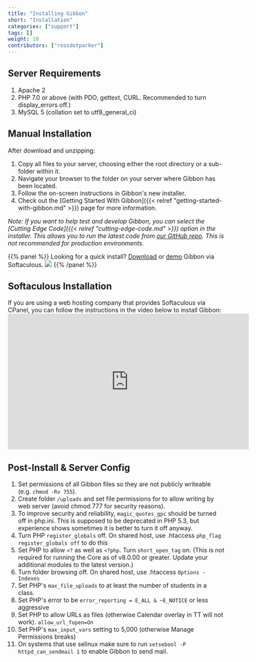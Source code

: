 ```yaml
---
title: "Installing Gibbon"
short: "Installation"
categories: ["support"]
tags: []
weight: 10
contributors: ["rossdotparker"]
---
```


## Server Requirements

1.  Apache 2
2.  PHP 7.0 or above (with PDO, gettext, CURL. Recommended to turn display_errors off.)
3.  MySQL 5 (collation set to utf8_general_ci)


## Manual Installation

After download and unzipping:

1.  Copy all files to your server, choosing either the root directory or a sub-folder within it.
2.  Navigate your browser to the folder on your server where Gibbon has been located.
3.  Follow the on-screen instructions in Gibbon's new installer.
4.  Check out the [Getting Started With Gibbon]({{< relref "getting-started-with-gibbon.md" >}}) page for more information.

_Note: If you want to help test and develop Gibbon, you can select the [Cutting Edge Code]({{< relref "cutting-edge-code.md" >}}) option in the installer. This allows you to run the latest code from [our GitHub repo](https://github.com/GibbonEdu/core). This is not recommended for production environments._

{{% panel %}}
Looking for a quick install? [Download](https://www.softaculous.com/apps/educational/Gibbon) or [demo](https://www.softaculous.com/demos/Gibbon) Gibbon via Softaculous. [![](/wp/2014/11/softaculous.gif)](https://www.softaculous.com/apps/educational/Gibbon)
{{% /panel %}}

## Softaculous Installation

If you are using a web hosting company that provides Softaculous via CPanel, you can follow the instructions in the video below to install Gibbon:<iframe src="https://www.youtube.com/embed/5tfuT1CjAe8?rel=0" allowfullscreen="allowfullscreen" width="560" height="315" frameborder="0"></iframe>

## Post-Install & Server Config

1.  Set permissions of all Gibbon files so they are not publicly writeable (e.g. `chmod -Rv 755`).
2.  Create folder `/uploads` and set file permissions for to allow writing by web server (avoid chmod 777 for security reasons).
3.  To improve security and reliability, `magic_quotes_gpc` should be turned off in php.ini. This is supposed to be deprecated in PHP 5.3, but experience shows sometimes it is better to turn it off anyway.
4.  Turn PHP `register_globals` off. On shared host, use .htaccess `php_flag register_globals off` to do this
5.  Set PHP to allow `<?` as well as `<?php`. Turn `short_open_tag` on. (This is not required for running the Core as of v8.0.00 or greater. Update your additional modules to the latest version.)
6.  Turn folder browsing off. On shared host, use .htaccess `Options -Indexes`
7.  Set PHP's `max_file_uploads` to at least the number of students in a class.
8.  Set PHP's error to be `error_reporting = E_ALL & ~E_NOTICE` or less aggressive
9.  Set PHP to allow URLs as files (otherwise Calendar overlay in TT will not work). `allow_url_fopen=On`
10.  Set PHP's `max_input_vars` setting to 5,000 (otherwise Manage Permissions breaks)
11. On systems that use selinux make sure to run `setsebool -P httpd_can_sendmail 1` to enable Gibbon to send mail.
